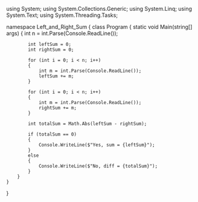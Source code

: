 using System;
using System.Collections.Generic;
using System.Linq;
using System.Text;
using System.Threading.Tasks;

namespace Left_and_Right_Sum
{
    class Program
    {
        static void Main(string[] args)
        {
            int n = int.Parse(Console.ReadLine());

            int leftSum = 0;
            int rightSum = 0;

            for (int i = 0; i < n; i++)
            {
                int m = int.Parse(Console.ReadLine());
                leftSum += m;
            }

            for (int i = 0; i < n; i++)
            {
                int m = int.Parse(Console.ReadLine());
                rightSum += m;
            }

            int totalSum = Math.Abs(leftSum - rightSum);

            if (totalSum == 0)
            {
                Console.WriteLine($"Yes, sum = {leftSum}");
            }
            else
            {
                Console.WriteLine($"No, diff = {totalSum}");
            }
        }
    }
}
